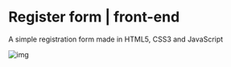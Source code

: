 # Register form | front-end
A simple registration form made in HTML5, CSS3 and JavaScript

![img](https://raw.githubusercontent.com/Gustavo2022003/Register-form-html-css-js/main/img/Captura%20de%20tela%20de%202020-12-30%2006-03-57.png)
